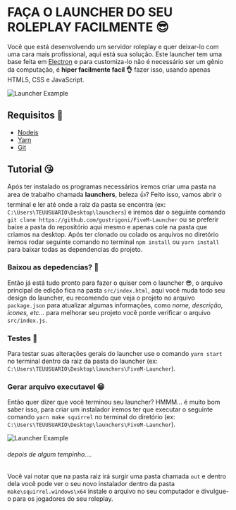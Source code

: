 # FAÇA  O LAUNCHER DO SEU ROLEPLAY FACILMENTE 😎
Você que está desenvolvendo um servidor roleplay e quer deixar-lo com uma cara mais profissional, aqui está sua solução. Este launcher tem uma base feita em [Electron](https://www.electronjs.org/) e para customiza-lo não é necessário ser um gênio da computação, é **hiper facilmente facíl 👌** fazer isso, usando apenas HTML5, CSS e JavaScript.

![Launcher Example](https://media3.giphy.com/media/fX2JC2TNXAYfJvTvad/giphy.gif "Launcher Example")

## Requisitos 🤔
- [Nodejs](https://nodejs.org/en/)
- [Yarn](https://classic.yarnpkg.com/en/)
- [Git](https://classic.yarnpkg.com/en/)

## Tutorial 😘
Após ter instalado os programas necessários iremos criar uma pasta na area de trabalho chamada **launchers**, beleza 👍? Feito isso, vamos abrir o terminal e ler até onde a raiz da pasta se encontra (ex: ` C:\Users\TEUUSUARIO\Desktop\launchers`) e iremos dar o seguinte comando `git clone https://github.com/gustrigoni/FiveM-Launcher` ou se preferir baixe a pasta do repositório aqui mesmo e apenas cole na pasta que criamos na desktop. Após ter clonado ou colado os arquivos no diretório iremos rodar seguinte comando no terminal `npm install` ou `yarn install` para baixar todas as dependencias do projeto.

### Baixou as depedencias? 🙌
Então já está tudo pronto para fazer o quiser com o launcher 😎, o arquivo principal de edição fica na pasta `src/index.html`, aqui você muda todo seu design do launcher, eu recomendo que veja o projeto no arquivo `package.json` para atualizar algumas informações, como *nome, descrição, ícones, etc...*  para melhorar seu projeto você porde verificar o arquivo `src/index.js`.

### Testes 🤯
Para testar suas alterações gerais do launcher use o comando `yarn start` no terminal dentro da raiz da pasta do launcher (ex: ` C:\Users\TEUUSUARIO\Desktop\launchers\FiveM-Launcher`).

### Gerar arquivo executavel 😁 
Então quer dizer que você terminou seu launcher?
HMMM... é muito bom saber isso, para criar um instalador iremos ter que executar o seguinte comando `yarn make squirrel` no terminal do diretório (ex: ` C:\Users\TEUUSUARIO\Desktop\launchers\FiveM-Launcher`). 

![Launcher Example](https://media.giphy.com/media/jsed8tuRs4MZF9Pt9W/giphy.gif "Terminal Exmple")

###### depois de algum tempinho....
Você vai notar que na pasta raiz irá surgir uma pasta chamada `out` e dentro dela você pode ver o seu novo instalador dentro da pasta `make\squirrel.windows\x64` instale o arquivo no seu computador e divulgue-o para os jogadores do seu roleplay.
